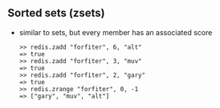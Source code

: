 ## Sorted sets (zsets)

  * similar to sets, but every member has an associated score
  
        >> redis.zadd "forfiter", 6, "alt"
        => true
        >> redis.zadd "forfiter", 3, "muv"
        => true
        >> redis.zadd "forfiter", 2, "gary"
        => true
        >> redis.zrange "forfiter", 0, -1
        => ["gary", "muv", "alt"]
